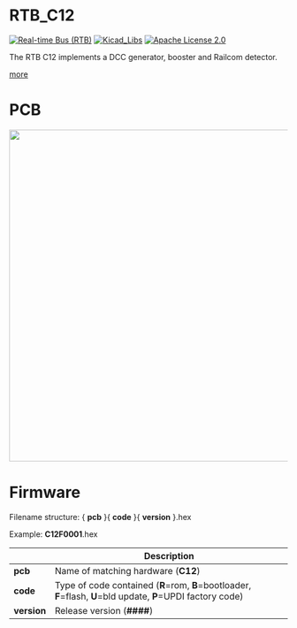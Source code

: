 # RTB_C12
[![Real-time Bus (RTB)](https://img.shields.io/badge/RTB_Project-FF6699)](https://www.rtb4dcc.de)
[![Kicad_Libs](https://img.shields.io/badge/Kicad_Libs-29C7FF)](https://github.com/git4dcc/RTB_SamacSys)
[![Apache License 2.0](https://img.shields.io/badge/license-Apache%20License%202.0-lightgray)](https://www.apache.org/licenses/LICENSE-2.0)

The RTB C12 implements a DCC generator, booster and Railcom detector.

[more](https://rtb4dcc.de/hardware/modules/c12/)

# PCB
<img src="https://rtb4dcc.de/wp-content/uploads/2024/01/C12_1.png" width=600>

# Firmware
Filename structure: { **pcb** }{ **code** }{ **version** }.hex

Example: **C12F0001**.hex

|   | Description |
| --- | --- |
| **pcb** | Name of matching hardware (**C12**) |
| **code** | Type of code contained (**R**=rom, **B**=bootloader, **F**=flash, **U**=bld update, **P**=UPDI factory code) |
| **version** | Release version (**####**) |
